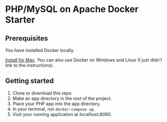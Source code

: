 # PHP/MySQL on Apache Docker Starter

## Prerequisites

You have installed Docker locally. 

[Install for Mac](https://docs.docker.com/v17.09/docker-for-mac/install/). You can also use Docker on Windows and Linux (I just didn't link to the instructions).

## Getting started

1. Clone or download this repo.
2. Make an app directory in the root of the project.
3. Place your PHP app into the app directory.
4. In your terminal, run `docker-compose up`.
5. Visit your running application at _localhost:8080_.